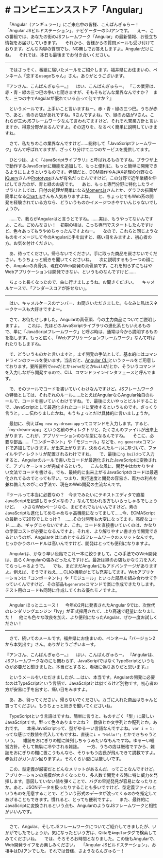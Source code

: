 # # コンビニエンスストア「Angular」


　「Angular（アンギュラー）」にご来店中の皆様、こんばんぎゅらー！　「Angular JSビルドステーション」、ナビゲーターのDJアンです。
　えー、この番組では、あなたの街のJSフレームワーク「Angular」の最新情報、お役立ち情報をお届けしていきます。
　それから、皆様からの質問メールも受け付けております。どんな内容の質問でも、NG無しでお答えしますよ。Angularだけにね。
　それでは、本日も最後までお付き合いください。

----

　ではさっそく、番組に届いたメールをご紹介します。福井県にお住まいの、ペンネーム「恋するusageちゃん」さん。ありがとうございます。

『アンさん、こんばんぎゅらー。』
　はい、こんばんぎゅらー。
『この業界は、赤・青・緑の三つ巴の争いと聞きますが、そもそもどんな業界なんですか？　また、三つの中でAngularが優れている点って何ですか？』

　というメールです。上手いこと言いますねー。赤・青・緑の三つ巴。うちが赤で、あと、青のお店があれですね。Rさんですよね。で、緑のお店がVさん。これらが三大JSフレームワークなんて言われてますけど、それぞれ営業方針と言いますか、得意分野があるんですよ。その辺りを、なるべく簡単に説明していきますね。

　さて、私たちのこの業界なんですけど……総称して「JavaScriptフレームワーク」なんて呼ばれてますが、ざっくり分けて二つのサービスを提供してます。

　ひとつは、よく『JavaScriptライブラリ』と呼ばれるものですね。ブラウザ上で動作するJavaScriptに機能を追加して、もっと便利に、もっと簡単に開発できるようにしようというものです。老舗だと、DOM操作やAJAX処理の分野なら[jQuery](https://jquery.com/)さんや[Prototype](http://prototypejs.org/)さんが有名だったんですけど。この分野で近年業績を伸ばしてきたのが、青と緑のお店です。
　あと、もっと専門分野に特化したライブラリとしては、日付の処理が簡単になる[Moment.js](https://momentjs.com/)さんとか、グラフの描画が簡単になる[Chart.js](https://www.chartjs.org/)さんも人気ありますよね。
　と、ちょっとでもWeb系の開発を経験されている方なら、どういうものかイメージつきやすいんじゃないでしょうか。

　……で、我らがAngularはと言うとですね。……実は、もうやってないんですよ、これ。ごめんなさい！　初期の頃は、こっち専門でスタートしたんですけど、色々あってもうやめちゃったんですよねー。
　なので、これらと同じようなものをイメージして今のAngularに手を出すと、痛い目をみますよ、初心者の方。お気を付けください。

　あ、待ってください。帰らないでください。手に取った商品を戻さないでください。もうちょっと続きを聞いてくださいね。
　次に説明するもう一つの顔こそ、Angularの真骨頂、現在のWeb開発の真骨頂です。これを知らずにもはやWebアプリケーションは開発できない、というものなんですけど……

　ちょっと長くなったので、曲に行きましょうね。お聞きください。
　キャメルケースで、「アンダースコアが許せない」。

----

　はい、キャメルケースのナンバー、お聞きいただきました。ちなみに私はスネークケースも大好きですよー。

　さて、お待たせしました。Angularの真骨頂、今の主力商品についてご説明しますよ。
　これは、先ほどのJavaScriptライブラリの進化系ともいえるもので、単に「JavaScriptフレームワーク」と呼ぶ時は、通常は今から説明するものを指します。もっと広く、「Webアプリケーションフレームワーク」なんて呼ばれたりもしますね。

　で、どういうものかと言いますと。まず開発の手法として、基本的にはコマンドラインのツールを使います。当店だと、[Angular CLI](https://cli.angular.io/)というツールをご用意しております。要所要所で`new`だとか`serve`だとか`build`だとか、そういうコマンドを入力しながら開発するので、CLI、コマンドラインインタフェースと呼んでます。

　で、そのツールでコードを書いていくわけなんですけど。JSフレームワークの特徴としては、それぞれのルール……たとえばAngularならAngular独自のルールで、コードを書いていくわけですね。で、最後にえいやっとビルドすることで、JavaScriptとして最適化されたコードに変換するというものです。ざっくり言うと。……伝わりましたかね。もうちょっとだけ具体的に言いましょうか。

　最初に、例えば`ng new my-dream-app`ってコマンドを入力します。すると、「my-dream-app」という名前のディレクトリと、たくさんのファイルが出来上がります。これが、アプリケーションのひな型になるんですね。
　そこに、必要な部品……「コンポーネント」や「モジュール」などを、`ng generate`コマンドで追加していきます。が出来上がります。決められたルールに基づいて、ファイルやディレクトリが配置されるわけですね。
　で、最後に`ng build`って入力すると、Angularのルールで書いたコードが最適化されたJavaScriptに変換されて、アプリケーションが完成するという。
　こんな風に、開発中はわかりやすい文法でコードを書ける。でも、最終的に出来上がるJavaScriptのコードは最適化されてるのでとっても早い。つまり、実行速度と開発の容易さ、両方の利点を兼ね備えたのがこの手法で、現在のWeb開発の主流なんです。

『ツールって本当に必要なの？　今までみたいにテキストエディタで直接JavaScriptを記述しちゃダメなの？』なんて思われる方もいらっしゃるでしょうけど。
　小さなWebページなら、まだそれでもいいんですけど。素のJavaScriptも進化してめちゃめちゃ高機能になってまして……今、ECMAScriptの最新って2019でしたっけ？　……その分開発も大変になってます。高度なコード……あ、ギャグじゃないですよ、これ。コードを直接書いていくのは、かなりの学習コストが必要になるんですよ。それを、より解りやすい書き方で開発できるというのが、AngularをはじめとするJSフレームワークのメリットなんです。とっかかりのハードルは高いんですけど、開発はとっても便利になりますよ。

　Angularは、かなり早い段階でこれ一本に絞りまして。この手法でのWeb開発は、長らくAngularの強みだったんですけど。最近は緑のお店もかなり力を入れてらっしゃるようで。
　でも、まだまだAngularにもアドバンテージがありますよ。例えば、そうですねえ……CLIの機能がとても充実してます。Webアプリケーションは「コンポーネント」や「モジュール」といった部品を組み合わせて作っていくんですけど、その部品も`generate`コマンドで楽に作成できたりします。テスト用のコードも同時に作成してくれる優れモノですよ。

----

　Angular ほっとニュース！
　今年の2月に発表されたAngular 9では、次世代のレンダリングエンジン「Ivy」が正式採用されて、より高速で軽量になりました！
　他にも色々な改良を加え、より便利になったAngular、ぜひ一度お試しください！

----

　さて、続いてのメールです。福井県にお住まいの、ペンネーム「バージョン2から本気出す」さん。ありがとうございまーす。

『アンさん、こんばんぎゅらー。』
　はい、こんばんぎゅらー。
『Angularは、JSフレームワークなのにも関わらず、JavaScriptではなくTypeScriptというものが必要だと聞きました。本当だとすると、看板に偽りありだと思います。』

　というメールをいただきましたが……はい、本当です。Angularの開発に必要なのはTypeScriptという言語で、JavaScriptとは似てるけど別物です。初心者の方が安易に手を出すと、痛い目をみますよ。

　あ、あ、待ってください。帰らないでください。カゴに入れた商品はちゃんと買ってください。もうちょっと続きを聞いてくださいね。

　TypeScriptという言語はですね、簡単に言うと、ものすごく「型」に厳しいJavaScriptです。型って色々ありますよね？　数値とか文字列とか配列とか。あれです。
　本来JavaScriptって、型がゆるーい言語なんですよね。`var i = 1;` ってな感じで数値を代入してもですね、直後に`i = "Hello!";` とかできちゃうという。
　雑誌をおにぎりの棚に陳列しちゃうみたいなもんですね。ゆるーい経営方針。そして無駄に冷やされる雑誌。
　一方、うちの店は厳格ですから、雑誌をおにぎりの棚に置こうもんなら、そりゃもう店長が飛んできて説教ですよ。赤色灯がガンガン回りますよ。それくらい型には厳しいです。

　この、型定義が厳密だとどんなメリットがあるんだ、ってことなんですけど。アプリケーションの規模が大きくなったり、多人数で開発する時に特に威力を発揮します。意図していない値を弾くことで、バグの早期発見が容易になったりとか。あと、JSONデータを扱ったりすることも多いですけど、型定義ファイルというものを用意することで、どういう形式のデータが渡ってくるのかを指定してあげることもできます。慣れると、とっても便利ですよ。
　また、最終的にJavaScriptに変換されるという点も、AngularのようなJSフレームワークと相性がいいんです。

----

　さて、Angular、そしてJSフレームワークについてご紹介してきましたが、いかがでしたでしょうか。気になったという方は、Qiitaを`Angular`タグで検索してみてくださいね。
　では、そろそろお時間となりました。この後もAngularで、Web開発ライフをお楽しみください。
　「Angular JSビルドステーション」、お相手はDJアンでした。それでは皆様、さようならんぎゅらー！
<!--stackedit_data:
eyJoaXN0b3J5IjpbLTYyMzk2MjY2NiwtMTE4NjA3ODQ2NiwtMT
Q2MDE4NjA3MywtMjExODczNTA2NCwtMTM1MjM5OTU5NSwtMTg2
ODQwMTA4OSwxNTI0MTExMjAxLC0yOTkwMjQ4NzUsNjQ4MjYwNz
k0LDk1Mzc1MDIwNyw3MTY3ODc4MTMsLTQ3MjAxMjQ2NCwyMDY4
NDI3NzAsMTUzNjY3MTIyMiwxODUyODEzMTQ5LDYzMDAzNDA3LD
E5MDk2NzIwODUsOTk5MDc1ODc0LDEzOTEwNzQwOTIsOTU0OTky
MjkwXX0=
-->
